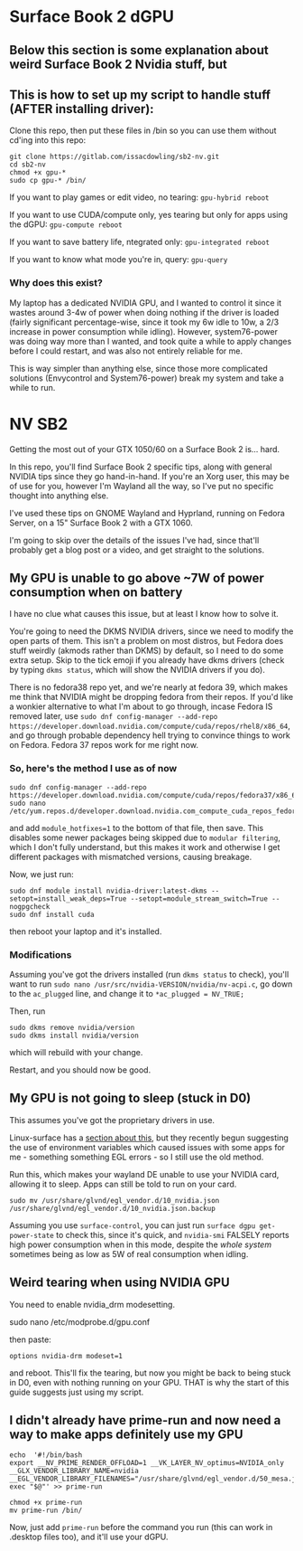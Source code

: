 # Surface Book 2 dGPU

## Below this section is some explanation about weird Surface Book 2 Nvidia stuff, but
## This is how to set up my script to handle stuff (AFTER installing driver):


Clone this repo, then put these files in /bin so you can use them without cd'ing into this repo:
```
git clone https://gitlab.com/issacdowling/sb2-nv.git
cd sb2-nv
chmod +x gpu-*
sudo cp gpu-* /bin/
```

If you want to play games or edit video, no tearing:
`
gpu-hybrid
reboot
`

If you want to use CUDA/compute only, yes tearing but only for apps using the dGPU:
`
gpu-compute
reboot
`

If you want to save battery life, ntegrated only:
`
gpu-integrated
reboot
`

If you want to know what mode you're in, query:
`
gpu-query
`

### Why does this exist?

My laptop has a dedicated NVIDIA GPU, and I wanted to control it since it wastes around 3-4w of power when doing nothing if the driver is loaded (fairly significant percentage-wise, since it took my 6w idle to 10w, a 2/3 increase in power consumption while idling). However, system76-power was doing way more than I wanted, and took quite a while to apply changes before I could restart, and was also not entirely reliable for me. 

This is way simpler than anything else, since those more complicated solutions (Envycontrol and System76-power) break my system and take a while to run.

# NV SB2
Getting the most out of your GTX 1050/60 on a Surface Book 2 is... hard.

In this repo, you'll find Surface Book 2 specific tips, along with general NVIDIA tips since they go hand-in-hand. If you're an Xorg user, this may be of use for you, however I'm Wayland all the way, so I've put no specific thought into anything else.

I've used these tips on GNOME Wayland and Hyprland, running on Fedora Server, on a 15" Surface Book 2 with a GTX 1060.

I'm going to skip over the details of the issues I've had, since that'll probably get a blog post or a video, and get straight to the solutions.

## My GPU is unable to go above ~7W of power consumption when on battery

I have no clue what causes this issue, but at least I know how to solve it.

You're going to need the DKMS NVIDIA drivers, since we need to modify the open parts of them. This isn't a problem on most distros, but Fedora does stuff weirdly (akmods rather than DKMS) by default, so I need to do some extra setup. Skip to the tick emoji if you already have dkms drivers (check by typing `dkms status`, which will show the NVIDIA drivers if you do).

There is no fedora38 repo yet, and we're nearly at fedora 39, which makes me think that NVIDIA might be dropping fedora from their repos. If you'd like a wonkier alternative to what I'm about to go through, incase Fedora IS removed later, use `sudo dnf config-manager --add-repo https://developer.download.nvidia.com/compute/cuda/repos/rhel8/x86_64`, and go through probable dependency hell trying to convince things to work on Fedora. Fedora 37 repos work for me right now. 

### So, here's the method I use as of now

```
sudo dnf config-manager --add-repo https://developer.download.nvidia.com/compute/cuda/repos/fedora37/x86_64
sudo nano /etc/yum.repos.d/developer.download.nvidia.com_compute_cuda_repos_fedora37_x86_64.repo
```
and add `module_hotfixes=1` to the bottom of that file, then save. This disables some newer packages being skipped due to `modular filtering`, which I don't fully understand, but this makes it work and otherwise I get different packages with mismatched versions, causing breakage.

Now, we just run:
```
sudo dnf module install nvidia-driver:latest-dkms --setopt=install_weak_deps=True --setopt=module_stream_switch=True --nogpgcheck
sudo dnf install cuda
```
then reboot your laptop and it's installed.

### Modifications

Assuming you've got the drivers installed (run `dkms status` to check), you'll want to run `sudo nano /usr/src/nvidia-VERSION/nvidia/nv-acpi.c`, go down to the `ac_plugged` line, and change it to `*ac_plugged = NV_TRUE;`

Then, run 
```
sudo dkms remove nvidia/version
sudo dkms install nvidia/version
```
which will rebuild with your change.

Restart, and you should now be good.

## My GPU is not going to sleep (stuck in D0)

This assumes you've got the proprietary drivers in use.

Linux-surface has a [section about this](https://github.com/linux-surface/surface-hotplug/wiki/Runtime-Power-Management), but they recently begun suggesting the use of environment variables which caused issues with some apps for me - something something EGL errors - so I still use the old method.

Run this, which makes your wayland DE unable to use your NVIDIA card, allowing it to sleep. Apps can still be told to run on your card.
```
sudo mv /usr/share/glvnd/egl_vendor.d/10_nvidia.json /usr/share/glvnd/egl_vendor.d/10_nvidia.json.backup
```

Assuming you use `surface-control`, you can just run `surface dgpu get-power-state` to check this, since it's quick, and `nvidia-smi` FALSELY reports high power consumption when in this mode, despite the *whole system* sometimes being as low as 5W of real consumption when idling.

## Weird tearing when using NVIDIA GPU

You need to enable nvidia_drm modesetting.

sudo nano /etc/modprobe.d/gpu.conf

then paste:
```
options nvidia-drm modeset=1
```
and reboot. This'll fix the tearing, but now you might be back to being stuck in D0, even with nothing running on your GPU. THAT is why the start of this guide suggests just using my script.

## I didn't already have prime-run and now need a way to make apps definitely use my GPU

```
echo  '#!/bin/bash
export __NV_PRIME_RENDER_OFFLOAD=1 __VK_LAYER_NV_optimus=NVIDIA_only __GLX_VENDOR_LIBRARY_NAME=nvidia
__EGL_VENDOR_LIBRARY_FILENAMES="/usr/share/glvnd/egl_vendor.d/50_mesa.json"
exec "$@"' >> prime-run

chmod +x prime-run
mv prime-run /bin/
```
Now, just add `prime-run` before the command you run (this can work in .desktop files too), and it'll use your dGPU.
